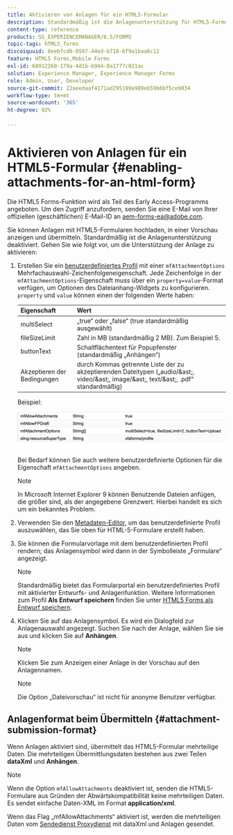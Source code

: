 ```yaml
---
title: Aktivieren von Anlagen für ein HTML5-Formular
description: Standardmäßig ist die Anlagenunterstützung für HTML5-Formulare deaktiviert.
content-type: reference
products: SG_EXPERIENCEMANAGER/6.5/FORMS
topic-tags: hTML5_forms
discoiquuid: 8eebfcd6-0597-44ed-b718-bf9a1baa6c12
feature: HTML5 Forms,Mobile Forms
exl-id: 68912260-179a-4d1b-b944-0a1777c021ac
solution: Experience Manager, Experience Manager Forms
role: Admin, User, Developer
source-git-commit: 22aeedaaf4171ad295199a989e659b6bf5ce9834
workflow-type: tm+mt
source-wordcount: '365'
ht-degree: 92%

---
```


# Aktivieren von Anlagen für ein HTML5-Formular {#enabling-attachments-for-an-html-form}

<span class="preview"> Die HTML5 Forms-Funktion wird als Teil des Early Access-Programms angeboten. Um den Zugriff anzufordern, senden Sie eine E-Mail von Ihrer offiziellen (geschäftlichen) E-Mail-ID an aem-forms-ea@adobe.com.
</span>

Sie können Anlagen mit HTML5-Formularen hochladen, in einer Vorschau anzeigen und übermitteln. Standardmäßig ist die Anlagenunterstützung deaktiviert. Gehen Sie wie folgt vor, um die Unterstützung der Anlage zu aktivieren:

1. Erstellen Sie ein [benutzerdefiniertes Profil](/help/forms/custom-profile.md) mit einer `mfAttachmentOptions` Mehrfachauswahl-Zeichenfolgeneigenschaft. Jede Zeichenfolge in der `mfAttachmentOptions`-Eigenschaft muss über ein `property=value`-Format verfügen, um Optionen des Dateianhang-Widgets zu konfigurieren. `property` und `value` können einen der folgenden Werte haben:

   | Eigenschaft | Wert |
   |--- |---|
   | multiSelect | „true“ oder „false“ (true standardmäßig ausgewählt) |
   | fileSizeLimit | Zahl in MB (standardmäßig 2 MB). Zum Beispiel 5. |
   | buttonText | Schaltflächentext für Popupfenster (standardmäßig „Anhängen“) |
   | Akzeptieren der Bedingungen | durch Kommas getrennte Liste der zu akzeptierenden Dateitypen („audio/&amp;ast;, video/&amp;ast;, image/&amp;ast;, text/&amp;ast;, .pdf“ standardmäßig) |

   Beispiel:

   ![Optionen konfigurieren](assets/mfAttachmentOptions.png)

   Bei Bedarf können Sie auch weitere benutzerdefinierte Optionen für die Eigenschaft `mfAttachmentOptions` angeben.

   >[!NOTE]
   >
   >In Microsoft Internet Explorer 9 können Benutzende Dateien anfügen, die größer sind, als der angegebene Grenzwert. Hierbei handelt es sich um ein bekanntes Problem.

1. Verwenden Sie den [Metadaten-Editor](/help/forms/manage-form-metadata.md), um das benutzerdefinierte Profil auszuwählen, das Sie oben für HTML-5-Formulare erstellt haben.
1. Sie können die Formularvorlage mit dem benutzerdefinierten Profil rendern; das Anlagensymbol wird dann in der Symbolleiste „Formulare“ angezeigt.

   >[!NOTE]
   >
   >Standardmäßig bietet das Formularportal ein benutzerdefiniertes Profil mit aktivierter Entwurfs- und Anlagenfunktion. Weitere Informationen zum Profil **Als Entwurf speichern** finden Sie unter [HTML5 Forms als Entwurf speichern](/help/forms/saving-html5-form-draft.md).

1. Klicken Sie auf das Anlagensymbol. Es wird ein Dialogfeld zur Anlagenauswahl angezeigt. Suchen Sie nach der Anlage, wählen Sie sie aus und klicken Sie auf **Anhängen**.

   >[!NOTE]
   >
   >Klicken Sie zum Anzeigen einer Anlage in der Vorschau auf den Anlagennamen.

   >[!NOTE]
   >
   >Die Option „Dateivorschau“ ist nicht für anonyme Benutzer verfügbar.

## Anlagenformat beim Übermitteln {#attachment-submission-format}

Wenn Anlagen aktiviert sind, übermittelt das HTML5-Formular mehrteilige Daten. Die mehrteiligen Übermittlungsdaten bestehen aus zwei Teilen **dataXml** und **Anhängen**.

>[!NOTE]
>
>Wenn die Option `mfAllowAttachments` deaktiviert ist, senden die HTML5-Formulare aus Gründen der Abwärtskompatibilität keine mehrteiligen Daten. Es sendet einfache Daten-XML im Format **application/xml**.

Wenn das Flag „mfAllowAttachments“ aktiviert ist, werden die mehrteiligen Daten vom [Sendedienst Proxydienst](/help/forms/service-proxy.md) mit dataXml und Anlagen gesendet.
